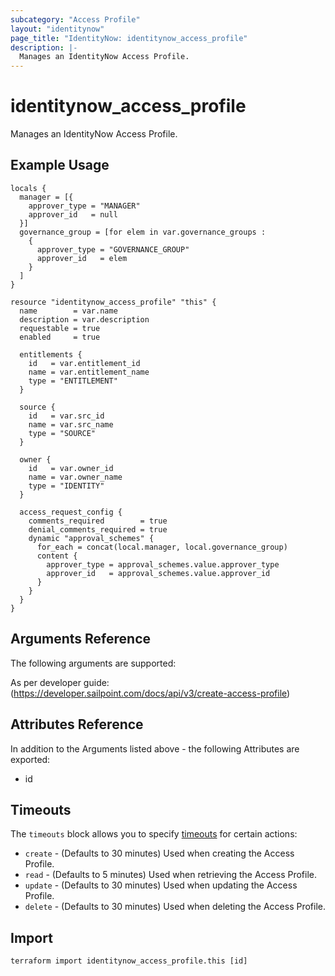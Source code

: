 ```yaml
---
subcategory: "Access Profile"
layout: "identitynow"
page_title: "IdentityNow: identitynow_access_profile"
description: |-
  Manages an IdentityNow Access Profile.
---
```


# identitynow_access_profile

Manages an IdentityNow Access Profile.

## Example Usage

```hcl
locals {
  manager = [{
    approver_type = "MANAGER"
    approver_id   = null
  }]
  governance_group = [for elem in var.governance_groups :
    {
      approver_type = "GOVERNANCE_GROUP"
      approver_id   = elem
    }
  ]
}

resource "identitynow_access_profile" "this" {
  name        = var.name
  description = var.description
  requestable = true
  enabled     = true
 
  entitlements {
    id   = var.entitlement_id
    name = var.entitlement_name
    type = "ENTITLEMENT"
  }
 
  source {
    id   = var.src_id
    name = var.src_name
    type = "SOURCE"
  }
 
  owner {
    id   = var.owner_id
    name = var.owner_name
    type = "IDENTITY"
  }
 
  access_request_config {
    comments_required        = true
    denial_comments_required = true
    dynamic "approval_schemes" {
      for_each = concat(local.manager, local.governance_group)
      content {
        approver_type = approval_schemes.value.approver_type
        approver_id   = approval_schemes.value.approver_id
      }
    }
  }
}
```

## Arguments Reference

The following arguments are supported:

As per developer guide: (https://developer.sailpoint.com/docs/api/v3/create-access-profile)

## Attributes Reference

In addition to the Arguments listed above - the following Attributes are exported:

* id

## Timeouts

The `timeouts` block allows you to specify [timeouts](https://www.terraform.io/language/resources/syntax#operation-timeouts) for certain actions:

* `create` - (Defaults to 30 minutes) Used when creating the Access Profile.
* `read` - (Defaults to 5 minutes) Used when retrieving the Access Profile.
* `update` - (Defaults to 30 minutes) Used when updating the Access Profile.
* `delete` - (Defaults to 30 minutes) Used when deleting the Access Profile.

## Import

```
terraform import identitynow_access_profile.this [id]
```
